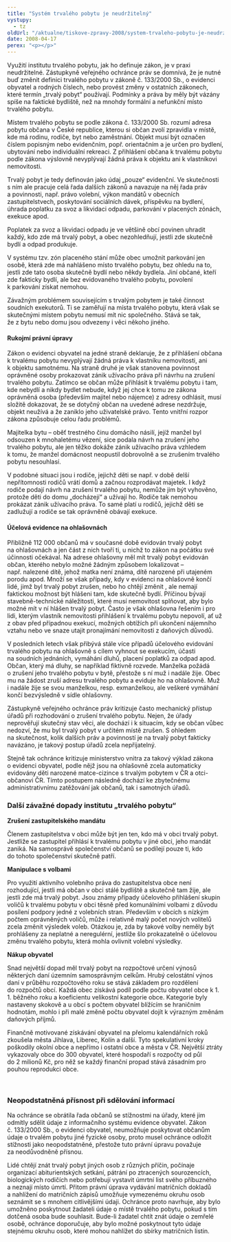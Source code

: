 ```yaml
---
title: "Systém trvalého pobytu je neudržitelný"
vystupy:
  - tz
oldUrl: "/aktualne/tiskove-zpravy-2008/system-trvaleho-pobytu-je-neudrzitelny"
date: 2008-04-17
perex: "<p></p>"
---
```


<!-- imported from the old website -->

<p class="Nadpis1 perex">Využití institutu trvalého pobytu, jak ho definuje zákon, je v praxi neudržitelné. Zástupkyně veřejného ochránce práv se domnívá, že je nutné buď změnit definici trvalého pobytu v zákoně č. 133/2000 Sb., o evidenci obyvatel a rodných číslech, nebo provést změny v ostatních zákonech, které termín „trvalý pobyt“ používají. Podmínky a práva by měly být vázány spíše na faktické bydliště, než na mnohdy formální a nefunkční místo trvalého pobytu.</p><p class="Normln-web">Místem trvalého pobytu se podle zákona č. 133/2000 Sb. rozumí adresa pobytu občana v České republice, kterou si občan zvolí zpravidla v místě, kde má rodinu, rodiče, byt nebo zaměstnání. Objekt musí být označen číslem popisným nebo evidenčním, popř. orientačním a je určen pro bydlení, ubytování nebo individuální rekreaci. Z přihlášení občana k trvalému pobytu podle zákona výslovně nevyplývají žádná práva k objektu ani k vlastníkovi nemovitosti.</p><p class="Normln-web">Trvalý pobyt je tedy definován jako údaj „pouze“ evidenční. Ve skutečnosti s ním ale pracuje celá řada dalších zákonů a navazuje na něj řada práv a povinnosti, např. právo volební, výkon mandátů v obecních zastupitelstvech, poskytování sociálních dávek, příspěvku na bydlení, úhrada poplatku za svoz a likvidaci odpadu, parkování v placených zónách, exekuce apod.</p><p class="Normln-web">Poplatek za svoz a likvidaci odpadu je ve většině obcí povinen uhradit každý, kdo zde má trvalý pobyt, a obec nezohledňují, jestli zde skutečně bydlí a odpad produkuje.</p><p class="Normln-web">V systému tzv. zón placeného stání může obec umožnit parkování jen osobě, která zde má nahlášeno místo trvalého pobytu, bez ohledu na to, jestli zde tato osoba skutečně bydlí nebo někdy bydlela. Jiní občané, kteří zde fakticky bydlí, ale bez evidovaného trvalého pobytu, povolení k parkování získat nemohou.</p><p class="Normln-web">Závažným problémem souvisejícím s trvalým pobytem je také činnost soudních exekutorů. Ti se zaměřují na místa trvalého pobytu, která však se skutečnými místem pobytu nemusí mít nic společného. Stává se tak, že z bytu nebo domu jsou odvezeny i věci někoho jiného.</p><h4 class="Nadpis3">Rukojmí právní úpravy</h4><p class="Normln-web">Zákon o evidenci obyvatel na jedné straně deklaruje, že z přihlášení občana k trvalému pobytu nevyplývají žádná práva k vlastníku nemovitosti, ani k objektu samotnému. Na straně druhé je však stanovena povinnost oprávněné osoby prokazovat zánik užívacího práva při návrhu na zrušení trvalého pobytu. Zatímco se občan může přihlásit k trvalému pobytu i tam, kde nebydlí a nikdy bydlet nebude, když jej chce k tomu ze zákona oprávněná osoba (především majitel nebo nájemce) z adresy odhlásit, musí složitě dokazovat, že se dotyčný občan na uvedené adrese nezdržuje, objekt neužívá a že zaniklo jeho uživatelské právo. Tento vnitřní rozpor zákona způsobuje celou řadu problémů.</p><p class="Normln-web">Majitelka bytu – oběť trestného činu domácího násilí, jejíž manžel byl odsouzen k mnohaletému vězení, sice podala návrh na zrušení jeho trvalého pobytu, ale jen těžko dokáže zánik užívacího práva vzhledem k tomu, že manžel domácnost neopustil dobrovolně a se zrušením trvalého pobytu nesouhlasí.</p><p class="Normln-web">V podobné situaci jsou i rodiče, jejichž děti se např. v době delší nepřítomnosti rodičů vrátí domů a začnou rozprodávat majetek. I když rodiče podají návrh na zrušení trvalého pobytu, nemůže jim být vyhověno, protože děti do domu „docházejí“ a užívají ho. Rodiče tak nemohou prokázat zánik užívacího práva. To samé platí u rodičů, jejichž děti se zadlužují a rodiče se tak oprávněně obávají exekuce.</p><h4 class="Nadpis3">Účelová evidence na ohlašovnách</h4><p class="Normln-web">Přibližně 112 000 občanů má v současné době evidován trvalý pobyt na ohlašovnách a jen část z nich tvoří ti, u nichž to zákon na počátku své účinnosti očekával. Na adrese ohlašovny měl mít trvalý pobyt evidován občan, kterého nebylo možné žádným způsobem lokalizovat – např. nalezené dítě, jehož matka není známa, dítě narozené při utajeném porodu apod. Množí se však případy, kdy v evidenci na ohlašovně končí lidé, jimž byl trvalý pobyt zrušen, nebo ho chtějí změnit , ale nemají faktickou možnost být hlášeni tam, kde skutečně bydlí. Příčinou bývají stavebně-technické náležitosti, které musí nemovitost splňovat, aby bylo možné mít v ní hlášen trvalý pobyt. Často je však ohlašovna řešením i pro lidi, kterým vlastník nemovitosti přihlášení k trvalému pobytu nepovolí, ať už z obav před případnou exekucí, možných obtížích při ukončení nájemního vztahu nebo ve snaze utajit pronajímání nemovitosti z daňových důvodů.</p><p class="Normln-web">V posledních letech však přibývá stále více případů účelového evidování trvalého pobytu na ohlašovně s cílem vyhnout se exekucím, účasti na soudních jednáních, vymáhání dluhů, placení poplatků za odpad apod. Občan, který má dluhy, se například fiktivně rozvede. Manželka požádá o zrušení jeho trvalého pobytu v bytě, přestože s ní muž i nadále žije. Obec mu na žádost zruší adresu trvalého pobytu a eviduje ho na ohlašovně. Muž i nadále žije se svou manželkou, resp. exmanželkou, ale veškeré vymáhání končí bezvýsledně v sídle ohlašovny.</p><p class="Normln-web">Zástupkyně veřejného ochránce práv kritizuje často mechanický přístup úřadů při rozhodování o zrušení trvalého pobytu. Nejen, že úřady neprověřují skutečný stav věci, ale dochází i k situacím, kdy se občan vůbec nedozví, že mu byl trvalý pobyt v určitém místě zrušen. S ohledem na skutečnost, kolik dalších práv a povinností je na trvalý pobyt fakticky navázáno, je takový postup úřadů zcela nepřijatelný.</p><p class="Normln-web">Stejně tak ochránce kritizuje ministerstvo vnitra za takový výklad zákona o evidenci obyvatel, podle nějž jsou na ohlašovně zcela automaticky evidovány děti narozené matce-cizince s trvalým pobytem v ČR a otci-občanovi ČR. Tímto postupem následně dochází ke zbytečnému administrativnímu zatěžování jak občanů, tak i samotných úřadů.</p><h3 class="Nadpis2">Další závažné dopady institutu „trvalého pobytu“</h3><p class="Normln-web" style="FONT-WEIGHT: bold">Zrušení zastupitelského mandátu</p><p class="Normln-web">Členem zastupitelstva v obci může být jen ten, kdo má v obci trvalý pobyt. Jestliže se zastupitel přihlásí k trvalému pobytu v jiné obci, jeho mandát zaniká. Na samosprávě společenství občanů se podílejí pouze ti, kdo do tohoto společenství skutečně patří.</p><p class="Normln-web" style="FONT-WEIGHT: bold">Manipulace s volbami</p><p class="Normln-web">Pro využití aktivního volebního práva do zastupitelstva obce není rozhodující, jestli má občan v obci stálé bydliště a skutečně tam žije, ale jestli zde má trvalý pobyt. Jsou známy případy účelového přihlášení skupin voličů k trvalému pobytu v obci těsně před komunálními volbami z důvodu posílení podpory jedné z volebních stran. Především v obcích s nízkým počtem oprávněných voličů, může i relativně malý počet nových volitelů zcela změnit výsledek voleb. Otázkou je, zda by takové volby neměly být prohlášeny za neplatné a neregulérní, jestliže šlo prokazatelně o účelovou změnu trvalého pobytu, která mohla ovlivnit volební výsledky.</p><p class="Normln-web" style="FONT-WEIGHT: bold">Nákup obyvatel</p><p class="Normln-web">Snad největší dopad měl trvalý pobyt na rozpočtové určení výnosů některých daní územním samosprávným celkům. Hrubý celostátní výnos daní v průběhu rozpočtového roku se stává základem pro rozdělení do rozpočtů obcí. Každá obec získává podíl podle počtu obyvatel obce k 1. 1. běžného roku a koeficientu velikostní kategorie obce. Kategorie byly nastaveny skokově a u obcí s počtem obyvatel blížícím se hraničním hodnotám, mohlo i při malé změně počtu obyvatel dojít k výrazným změnám daňových příjmů.</p><p class="Normln-web">Finančně motivované získávání obyvatel na přelomu kalendářních roků zkoušela města Jihlava, Liberec, Kolín a další. Tyto spekulativní kroky poškodily okolní obce a nepřímo i ostatní obce a města v ČR. Největší ztráty vykazovaly obce do 300 obyvatel, které hospodaří s rozpočty od půl do 2 milionů Kč, pro něž se každý finanční propad stává zásadním pro pouhou reprodukci obce.</p><p class="Normln"> </p><h3 class="Nadpis2">Neopodstatněná přísnost při sdělování informací</h3><p class="Normln-web">Na ochránce se obrátila řada občanů se stížnostmi na úřady, které jim odmítly sdělit údaje z informačního systému evidence obyvatel. Zákon č. 133/2000 Sb., o evidenci obyvatel, neumožňuje poskytovat občanům údaje o trvalém pobytu jiné fyzické osoby, proto musel ochránce odložit stížnosti jako neopodstatněné, přestože tuto právní úpravu považuje za neodůvodněně přísnou.</p><p class="Normln-web">Lidé chtějí znát trvalý pobyt jiných osob z různých příčin, počínaje organizací abiturientských setkání, pátrání po ztracených sourozencích, biologických rodičích nebo potřebují vystavit úmrtní list svého příbuzného a neznají místo úmrtí. Přitom právní úprava vydávání matričních dokladů a nahlížení do matričních zápisů umožňuje vymezenému okruhu osob seznámit se s mnohem citlivějšími údaji. Ochránce proto navrhuje, aby bylo umožněno poskytnout žadateli údaje o místě trvalého pobytu, pokud s tím dotčená osoba bude souhlasit. Bude-li žadatel chtít znát údaje o zemřelé osobě, ochránce doporučuje, aby bylo možné poskytnout tyto údaje stejnému okruhu osob, které mohou nahlížet do sbírky matričních listin.</p>

